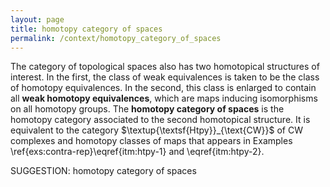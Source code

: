 ```yaml
---
layout: page
title: homotopy category of spaces
permalink: /context/homotopy_category_of_spaces
---
```

 The category of topological spaces also has two homotopical structures of interest. In the first, the class of weak equivalences is taken to be the class of homotopy equivalences. In the second, this class is enlarged to contain all **weak homotopy equivalences**, which are maps inducing isomorphisms on all homotopy groups.  The **homotopy category of spaces** is the homotopy category associated to the second homotopical structure. It is equivalent to the category $\textup{\textsf{Htpy}}_{\text{CW}}$ of CW complexes and homotopy classes of maps that appears in Examples \ref{exs:contra-rep}\eqref{itm:htpy-1} and \eqref{itm:htpy-2}.


SUGGESTION: homotopy category of spaces